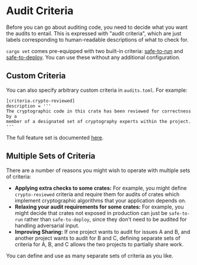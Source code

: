 # Audit Criteria

Before you can go about auditing code, you need to decide what you want the
audits to entail. This is expressed with "audit criteria", which are just labels
corresponding to human-readable descriptions of what to check for.

`cargo vet` comes pre-equipped with two built-in criteria:
[safe-to-run](built-in-criteria.md#safe-to-run) and
[safe-to-deploy](built-in-criteria.md#safe-to-deploy). You can use these without
any additional configuration.

## Custom Criteria

You can also specify arbitrary custom criteria in `audits.toml`. For example:

```
[criteria.crypto-reviewed]
description = '''
The cryptographic code in this crate has been reviewed for correctness by a
member of a designated set of cryptography experts within the project.
'''
```

The full feature set is documented [here](config.md#the-criteria-table).

## Multiple Sets of Criteria

There are a number of reasons you might wish to operate with multiple sets of
criteria:
* **Applying extra checks to some crates:** For example, you might define
  `crypto-reviewed` criteria and require them for audits of crates which
  implement cryptographic algorithms that your application depends on.
* **Relaxing your audit requirements for some crates:** For example, you might
  decide that crates not exposed in production can just be `safe-to-run`
  rather than `safe-to-deploy`, since they don't need to be audited for handling
  adversarial input.
* **Improving Sharing:** If one project wants to audit for issues A and B, and
  another project wants to audit for B and C, defining separate sets of criteria
  for A, B, and C allows the two projects to partially share work.

You can define and use as many separate sets of criteria as you like.
